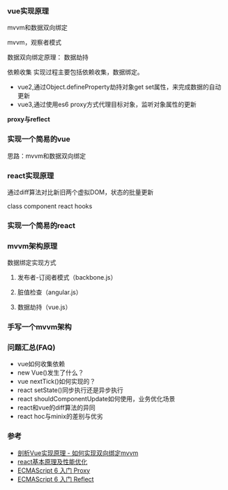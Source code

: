 ### vue实现原理
mvvm和数据双向绑定

mvvm，观察者模式

数据双向绑定原理： 数据劫持

依赖收集
实现过程主要包括依赖收集，数据绑定。
- vue2,通过Object.defineProperty劫持对象get set属性，来完成数据的自动更新
- vue3,通过使用es6 proxy方式代理目标对象，监听对象属性的更新

**proxy与reflect**


### 实现一个简易的vue
思路：mvvm和数据双向绑定

### react实现原理
通过diff算法对比新旧两个虚拟DOM，状态的批量更新

class component
react hooks

### 实现一个简易的react


### mvvm架构原理
数据绑定实现方式
1. 发布者-订阅者模式（backbone.js）

2. 脏值检查（angular.js）

3. 数据劫持（vue.js）

### 手写一个mvvm架构

### 问题汇总(FAQ)
* vue如何收集依赖
* new Vue()发生了什么？
* vue nextTick()如何实现的？
* react setState()同步执行还是异步执行
* react shouldComponentUpdate如何使用，业务优化场景
* react和vue的diff算法的异同
* react hoc与minix的差别与优劣



### 参考
- [剖析Vue实现原理 - 如何实现双向绑定mvvm](https://github.com/DMQ/mvvm)
- [react基本原理及性能优化](https://segmentfault.com/a/1190000015648248)
- [ECMAScript 6 入门 Proxy](https://es6.ruanyifeng.com/#docs/proxy)
- [ECMAScript 6 入门 Reflect](https://es6.ruanyifeng.com/#docs/reflect)


